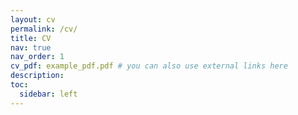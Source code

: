 ```yaml
---
layout: cv
permalink: /cv/
title: CV
nav: true
nav_order: 1
cv_pdf: example_pdf.pdf # you can also use external links here
description:
toc:
  sidebar: left
---
```

